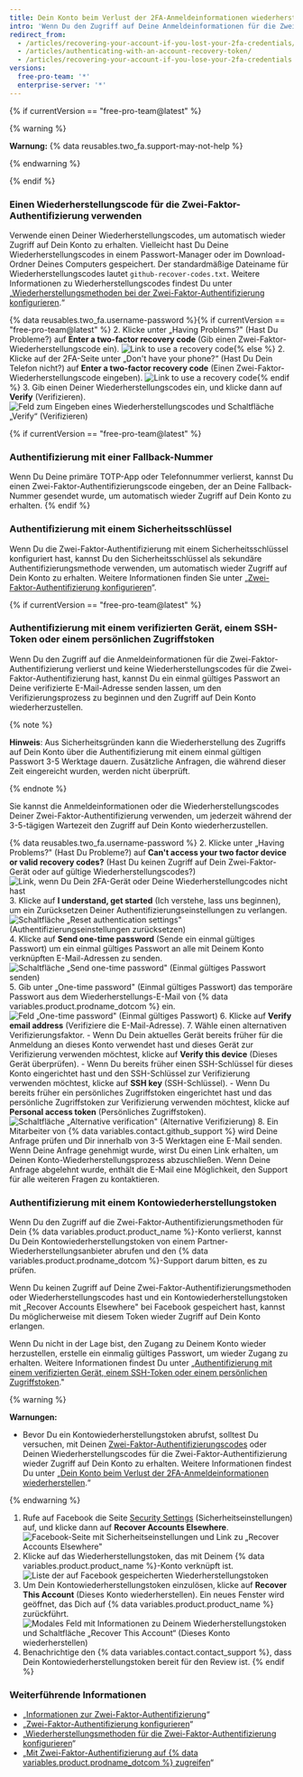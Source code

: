 ```yaml
---
title: Dein Konto beim Verlust der 2FA-Anmeldeinformationen wiederherstellen
intro: 'Wenn Du den Zugriff auf Deine Anmeldeinformationen für die Zwei-Faktor-Authentifizierung verlierst, kannst Du Deine Wiederherstellungscodes oder eine andere Wiederherstellungsoption verwenden, um wieder Zugriff auf Dein Konto zu erhalten.'
redirect_from:
  - /articles/recovering-your-account-if-you-lost-your-2fa-credentials/
  - /articles/authenticating-with-an-account-recovery-token/
  - /articles/recovering-your-account-if-you-lose-your-2fa-credentials
versions:
  free-pro-team: '*'
  enterprise-server: '*'
---
```


{% if currentVersion == "free-pro-team@latest" %}

{% warning %}

**Warnung:** {% data reusables.two_fa.support-may-not-help %}

{% endwarning %}

{% endif %}

### Einen Wiederherstellungscode für die Zwei-Faktor-Authentifizierung verwenden

Verwende einen Deiner Wiederherstellungscodes, um automatisch wieder Zugriff auf Dein Konto zu erhalten. Vielleicht hast Du Deine Wiederherstellungscodes in einem Passwort-Manager oder im Download-Ordner Deines Computers gespeichert. Der standardmäßige Dateiname für Wiederherstellungscodes lautet `github-recover-codes.txt`. Weitere Informationen zu Wiederherstellungscodes findest Du unter „[Wiederherstellungsmethoden bei der Zwei-Faktor-Authentifizierung konfigurieren](/articles/configuring-two-factor-authentication-recovery-methods#downloading-your-two-factor-authentication-recovery-codes).“

{% data reusables.two_fa.username-password %}{% if currentVersion == "free-pro-team@latest" %}
2. Klicke unter „Having Problems?" (Hast Du Probleme?) auf **Enter a two-factor recovery code** (Gib einen Zwei-Faktor-Wiederherstellungscode ein). ![Link to use a recovery code](/assets/images/help/2fa/2fa-recovery-code-link.png){% else %}
2. Klicke auf der 2FA-Seite unter „Don't have your phone?“ (Hast Du Dein Telefon nicht?) auf **Enter a two-factor recovery code** (Einen Zwei-Faktor-Wiederherstellungscode eingeben). ![Link to use a recovery code](/assets/images/help/2fa/2fa_recovery_dialog_box.png){% endif %}
3. Gib einen Deiner Wiederherstellungscodes ein, und klicke dann auf **Verify** (Verifizieren). ![Feld zum Eingeben eines Wiederherstellungscodes und Schaltfläche „Verify“ (Verifizieren)](/assets/images/help/2fa/2fa-type-verify-recovery-code.png)

{% if currentVersion == "free-pro-team@latest" %}
### Authentifizierung mit einer Fallback-Nummer

Wenn Du Deine primäre TOTP-App oder Telefonnummer verlierst, kannst Du einen Zwei-Faktor-Authentifizierungscode eingeben, der an Deine Fallback-Nummer gesendet wurde, um automatisch wieder Zugriff auf Dein Konto zu erhalten.
{% endif %}

### Authentifizierung mit einem Sicherheitsschlüssel

Wenn Du die Zwei-Faktor-Authentifizierung mit einem Sicherheitsschlüssel konfiguriert hast, kannst Du den Sicherheitsschlüssel als sekundäre Authentifizierungsmethode verwenden, um automatisch wieder Zugriff auf Dein Konto zu erhalten. Weitere Informationen finden Sie unter „[Zwei-Faktor-Authentifizierung konfigurieren](/articles/configuring-two-factor-authentication#configuring-two-factor-authentication-using-a-security-key)“.

{% if currentVersion == "free-pro-team@latest" %}
### Authentifizierung mit einem verifizierten Gerät, einem SSH-Token oder einem persönlichen Zugriffstoken
Wenn Du den Zugriff auf die Anmeldeinformationen für die Zwei-Faktor-Authentifizierung verlierst und keine Wiederherstellungscodes für die Zwei-Faktor-Authentifizierung hast, kannst Du ein einmal gültiges Passwort an Deine verifizierte E-Mail-Adresse senden lassen, um den Verifizierungsprozess zu beginnen und den Zugriff auf Dein Konto wiederherzustellen.

{% note %}

**Hinweis**: Aus Sicherheitsgründen kann die Wiederherstellung des Zugriffs auf Dein Konto über die Authentifizierung mit einem einmal gültigen Passwort 3-5 Werktage dauern. Zusätzliche Anfragen, die während dieser Zeit eingereicht wurden, werden nicht überprüft.

{% endnote %}

Sie kannst die Anmeldeinformationen oder die Wiederherstellungscodes Deiner Zwei-Faktor-Authentifizierung verwenden, um jederzeit während der 3-5-tägigen Wartezeit den Zugriff auf Dein Konto wiederherzustellen.

{% data reusables.two_fa.username-password %}
2. Klicke unter „Having Problems?" (Hast Du Probleme?) auf **Can't access your two factor device or valid recovery codes?** (Hast Du keinen Zugriff auf Dein Zwei-Faktor-Gerät oder auf gültige Wiederherstellungscodes?) ![Link, wenn Du Dein 2FA-Gerät oder Deine Wiederherstellungcodes nicht hast](/assets/images/help/2fa/no-access-link.png)
3. Klicke auf **I understand, get started** (Ich verstehe, lass uns beginnen), um ein Zurücksetzen Deiner Authentifizierungseinstellungen zu verlangen. ![Schaltfläche „Reset authentication settings" (Authentifizierungseinstellungen zurücksetzen)](/assets/images/help/2fa/reset-auth-settings.png)
4. Klicke auf **Send one-time password** (Sende ein einmal gültiges Passwort) um ein einmal gültiges Passwort an alle mit Deinem Konto verknüpften E-Mail-Adressen zu senden. ![Schaltfläche „Send one-time password" (Einmal gültiges Passwort senden)](/assets/images/help/2fa/send-one-time-password.png)
5. Gib unter „One-time password" (Einmal gültiges Passwort) das temporäre Passwort aus dem Wiederherstellungs-E-Mail von {% data variables.product.prodname_dotcom %} ein. ![Feld „One-time password" (Einmal gültiges Passwort)](/assets/images/help/2fa/one-time-password-field.png)
6. Klicke auf **Verify email address** (Verifiziere die E-Mail-Adresse).
7. Wähle einen alternativen Verifizierungsfaktor.
    - Wenn Du Dein aktuelles Gerät bereits früher für die Anmeldung an dieses Konto verwendet hast und dieses Gerät zur Verifizierung verwenden möchtest, klicke auf **Verify this device** (Dieses Gerät überprüfen).
    - Wenn Du bereits früher einen SSH-Schlüssel für dieses Konto eingerichtet hast und den SSH-Schlüssel zur Verifizierung verwenden möchtest, klicke auf **SSH key** (SSH-Schlüssel).
    - Wenn Du bereits früher ein persönliches Zugriffstoken eingerichtet hast und das persönliche Zugriffstoken zur Verifizierung verwenden möchtest, klicke auf **Personal access token** (Persönliches Zugriffstoken). ![Schaltfläche „Alternative verification" (Alternative Verifizierung)](/assets/images/help/2fa/alt-verifications.png)
8. Ein Mitarbeiter von {% data variables.contact.github_support %} wird Deine Anfrage prüfen und Dir innerhalb von 3-5 Werktagen eine E-Mail senden. Wenn Deine Anfrage genehmigt wurde, wirst Du einen Link erhalten, um Deinen Konto-Wiederherstellungsprozess abzuschließen. Wenn Deine Anfrage abgelehnt wurde, enthält die E-Mail eine Möglichkeit, den Support für alle weiteren Fragen zu kontaktieren.

### Authentifizierung mit einem Kontowiederherstellungstoken

Wenn Du den Zugriff auf die Zwei-Faktor-Authentifizierungsmethoden für Dein {% data variables.product.product_name %}-Konto verlierst, kannst Du Dein Kontowiederherstellungstoken von einem Partner-Wiederherstellungsanbieter abrufen und den {% data variables.product.prodname_dotcom %}-Support darum bitten, es zu prüfen.

Wenn Du keinen Zugriff auf Deine Zwei-Faktor-Authentifizierungsmethoden oder Wiederherstellungscodes hast und ein Kontowiederherstellungstoken mit „Recover Accounts Elsewhere" bei Facebook gespeichert hast, kannst Du möglicherweise mit diesem Token wieder Zugriff auf Dein Konto erlangen.

Wenn Du nicht in der Lage bist, den Zugang zu Deinem Konto wieder herzustellen, erstelle ein einmalig gültiges Passwort, um wieder Zugang zu erhalten. Weitere Informationen findest Du unter „[Authentifizierung mit einem verifizierten Gerät, einem SSH-Token oder einem persönlichen Zugriffstoken](#authenticating-with-a-verified-device-ssh-token-or-personal-access-token)."

{% warning %}

**Warnungen:**
- Bevor Du ein Kontowiederherstellungstoken abrufst, solltest Du versuchen, mit Deinen [Zwei-Faktor-Authentifizierungscodes](/articles/accessing-github-using-two-factor-authentication) oder Deinen Wiederherstellungscodes für die Zwei-Faktor-Authentifizierung wieder Zugriff auf Dein Konto zu erhalten. Weitere Informationen findest Du unter „[Dein Konto beim Verlust der 2FA-Anmeldeinformationen wiederherstellen](/articles/recovering-your-account-if-you-lose-your-2fa-credentials).“

{% endwarning %}

1. Rufe auf Facebook die Seite [Security Settings](https://www.facebook.com/settings?tab=security) (Sicherheitseinstellungen) auf, und klicke dann auf **Recover Accounts Elsewhere**. ![Facebook-Seite mit Sicherheitseinstellungen und Link zu „Recover Accounts Elsewhere"](/assets/images/help/settings/security-facebook-security-settings-page.png)
2. Klicke auf das Wiederherstellungstoken, das mit Deinem {% data variables.product.product_name %}-Konto verknüpft ist. ![Liste der auf Facebook gespeicherten Wiederherstellungstoken](/assets/images/help/settings/security-github-rae-token-on-facebook.png)
3. Um Dein Kontowiederherstellungstoken einzulösen, klicke auf **Recover This Account** (Dieses Konto wiederherstellen). Ein neues Fenster wird geöffnet, das Dich auf {% data variables.product.product_name %} zurückführt. ![Modales Feld mit Informationen zu Deinem Wiederherstellungstoken und Schaltfläche „Recover This Account“ (Dieses Konto wiederherstellen)](/assets/images/help/settings/security-recover-account-facebook.png)
4. Benachrichtige den {% data variables.contact.contact_support %}, dass Dein Kontowiederherstellungstoken bereit für den Review ist.
{% endif %}

### Weiterführende Informationen

- „[Informationen zur Zwei-Faktor-Authentifizierung](/articles/about-two-factor-authentication)“
- „[Zwei-Faktor-Authentifizierung konfigurieren](/articles/configuring-two-factor-authentication)“
- „[Wiederherstellungsmethoden für die Zwei-Faktor-Authentifizierung konfigurieren](/articles/configuring-two-factor-authentication-recovery-methods)“
- „[Mit Zwei-Faktor-Authentifizierung auf {% data variables.product.prodname_dotcom %} zugreifen](/articles/accessing-github-using-two-factor-authentication)“

